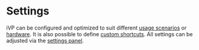# Settings

iVP can be configured and optimized to suit different [usage scenarios](global-settings.md) or [hardware](./getting-started/graphic-settings.md). It is also possible to define [custom shortcuts](./keyboard-shortcuts.md). All settings can be adjusted via the [settings panel](./user-interface/settings-panel.md).

